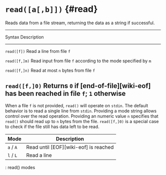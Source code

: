 # `read([a[,b]])` {#read}

Reads data from a file stream, returning the data as a string if successful.

--------------------------------------------------------------------------------
Syntax        Description
------------- ------------------------------------------------------------------
`read([f])`   Read a line from file `f`

`read([f,]m)` Read input from file `f` according to the mode specified by `m`

`read([f,]n)` Read at most `n` bytes from file `f`

`read([f,]0)` Returns `0` if [end-of-file][wiki-eof] has been reached in file
              `f`; `1` otherwise
--------------------------------------------------------------------------------

When a file `f` is not provided, `read()` will operate on `stdin`. The default
behavior is to read a single line from `stdin`. Providing a mode string allows
control over the read operation. Providing an numeric value `n` specifies that
`read()` should read up to `n` bytes from the file. `read([f,]0)` is a special
case to check if the file still has data left to be read.

| Mode      | Description                           |
| ----      | -----------                           |
| `a` / `A` | Read until [EOF][wiki-eof] is reached |
| `l` / `L` | Read a line                           |

: read() modes
